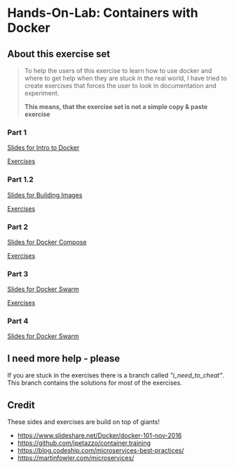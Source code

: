 #  Hands-On-Lab: Containers with Docker

## About this exercise set

> To help the users of this exercise to learn how to use docker and where to get help when they are stuck in the real world, I have tried to create exercises that forces the user to look in documentation and experiment.
>
> **This means, that the exercise set is not a simple copy & paste exercise**

### Part 1

[Slides for Intro to Docker](https://gitpitch.com/mogensen/docker-handson-training/master?grs=github&t=moon&p=1-Intro-to-docker)

[Exercises](1-Intro-to-docker/1-running-containers)

### Part 1.2

[Slides for Building Images](https://gitpitch.com/mogensen/docker-handson-training/master?grs=github&t=moon&p=1.2-Docker-building)

[Exercises](1.2-Docker-building/1-building-images)

### Part 2

[Slides for Docker Compose](https://gitpitch.com/mogensen/docker-handson-training/master?grs=github&t=moon&p=2-Docker-compose)

[Exercises](2-Docker-compose/1-compose)

### Part 3

[Slides for Docker Swarm](https://gitpitch.com/mogensen/docker-handson-training/master?grs=github&t=moon&p=3-Docker-swarm)

[Exercises](3-Docker-swarm/Exercises.md)

### Part 4

[Slides for Docker Swarm](https://gitpitch.com/mogensen/docker-handson-training/master?grs=github&t=moon&p=4-Microservice)


## I need more help - please

If you are stuck in the exercises there is a branch called _"i\_need\_to\_cheat"_.
This branch contains the solutions for most of the exercises.

## Credit

These sides and exercises are build on top of giants!

- https://www.slideshare.net/Docker/docker-101-nov-2016
- https://github.com/jpetazzo/container.training
- https://blog.codeship.com/microservices-best-practices/
- https://martinfowler.com/microservices/
